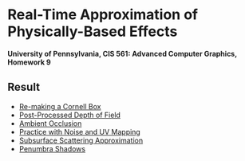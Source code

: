 Real-Time Approximation of Physically-Based Effects
======================

**University of Pennsylvania, CIS 561: Advanced Computer Graphics, Homework 9**

Result
------------
* [Re-making a Cornell Box](https://www.shadertoy.com/view/wsSyWG)
* [Post-Processed Depth of Field](https://www.shadertoy.com/view/3dsfRr)
* [Ambient Occlusion](https://www.shadertoy.com/view/tdfBzH)
* [Practice with Noise and UV Mapping](https://www.shadertoy.com/view/WdsfR8)
* [Subsurface Scattering Approximation](https://www.shadertoy.com/view/WslBR8)
* [Penumbra Shadows](https://www.shadertoy.com/view/3ssfz8)

